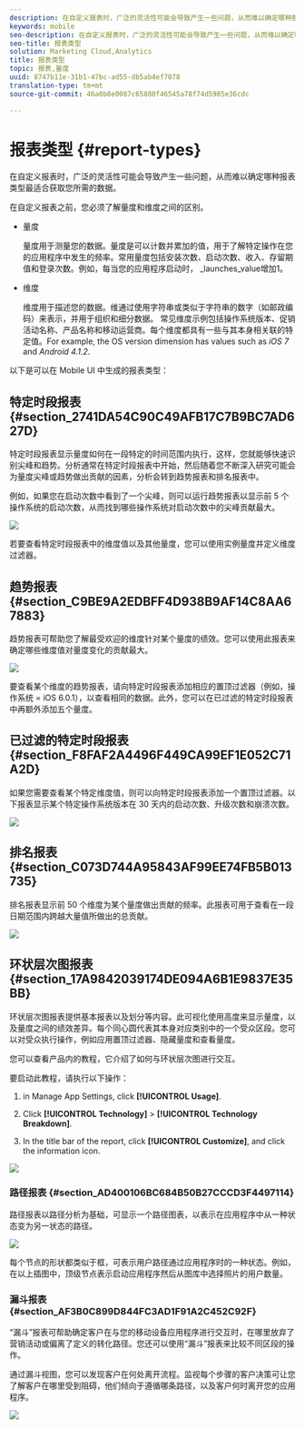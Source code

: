 ```yaml
---
description: 在自定义报表时，广泛的灵活性可能会导致产生一些问题，从而难以确定哪种报表类型最适合获取您所需的数据。
keywords: mobile
seo-description: 在自定义报表时，广泛的灵活性可能会导致产生一些问题，从而难以确定哪种报表类型最适合获取您所需的数据。
seo-title: 报表类型
solution: Marketing Cloud,Analytics
title: 报表类型
topic: 报表,量度
uuid: 8747b11e-31b1-47bc-ad55-db5ab4ef7078
translation-type: tm+mt
source-git-commit: 46a0b8e0087c65880f46545a78f74d5985e36cdc

---
```



# 报表类型 {#report-types}

在自定义报表时，广泛的灵活性可能会导致产生一些问题，从而难以确定哪种报表类型最适合获取您所需的数据。

在自定义报表之前，您必须了解量度和维度之间的区别。

* 量度

   量度用于测量您的数据。量度是可以计数并累加的值，用于了解特定操作在您的应用程序中发生的频率。常用量度包括安装次数、启动次数、收入、存留期值和登录次数。例如，每当您的应用程序启动时， _launches_value增加1。

* 维度

   维度用于描述您的数据。维通过使用字符串或类似于字符串的数字（如邮政编码）来表示，并用于组织和细分数据。 常见维度示例包括操作系统版本、促销活动名称、产品名称和移动运营商。每个维度都具有一些与其本身相关联的特定值。For example, the OS version dimension has values such as _iOS 7_ and _Android 4.1.2_.

以下是可以在 Mobile UI 中生成的报表类型：

## 特定时段报表 {#section_2741DA54C90C49AFB17C7B9BC7AD627D}

特定时段报表显示量度如何在一段特定的时间范围内执行，这样，您就能够快速识别尖峰和趋势。分析通常在特定时段报表中开始，然后随着您不断深入研究可能会为量度尖峰或趋势做出贡献的因素，分析会转到趋势报表和排名报表中。

例如，如果您在启动次数中看到了一个尖峰，则可以运行趋势报表以显示前 5 个操作系统的启动次数，从而找到哪些操作系统对启动次数中的尖峰贡献最大。

![](assets/overtime.png)

若要查看特定时段报表中的维度值以及其他量度，您可以使用实例量度并定义维度过滤器。

## 趋势报表 {#section_C9BE9A2EDBFF4D938B9AF14C8AA67883}

趋势报表可帮助您了解最受欢迎的维度针对某个量度的绩效。您可以使用此报表来确定哪些维度值对量度变化的贡献最大。

![](assets/trended.png)

要查看某个维度的趋势报表，请向特定时段报表添加相应的置顶过滤器（例如，操作系统 = iOS 6.0.1），以查看相同的数据。此外，您可以在已过滤的特定时段报表中再额外添加五个量度。

## 已过滤的特定时段报表 {#section_F8FAF2A4496F449CA99EF1E052C71A2D}

如果您需要查看某个特定维度值，则可以向特定时段报表添加一个置顶过滤器。以下报表显示某个特定操作系统版本在 30 天内的启动次数、升级次数和崩溃次数。

![](assets/overtime-filter.png)

## 排名报表 {#section_C073D744A95843AF99EE74FB5B013735}

排名报表显示前 50 个维度为某个量度做出贡献的频率。此报表可用于查看在一段日期范围内跨越大量值所做出的总贡献。

![](assets/ranked.png)

## 环状层次图报表 {#section_17A9842039174DE094A6B1E9837E35BB}

环状层次图报表提供基本报表以及划分等内容。此可视化使用高度来显示量度，以及量度之间的绩效差异。每个同心圆代表其本身对应类别中的一个受众区段。您可以对受众执行操作，例如应用置顶过滤器、隐藏量度和查看量度。

您可以查看产品内的教程，它介绍了如何与环状层次图进行交互。

要启动此教程，请执行以下操作：

1. in Manage App Settings, click **[!UICONTROL Usage]**.

1. Click **[!UICONTROL Technology]** &gt; **[!UICONTROL Technology Breakdown]**.
1. In the title bar of the report, click **[!UICONTROL Customize]**, and click the information icon.

![](assets/report_technology.png)

### 路径报表 {#section_AD400106BC684B50B27CCCD3F4497114}

路径报表以路径分析为基础，可显示一个路径图表，以表示在应用程序中从一种状态变为另一状态的路径。

![](assets/action_paths.png)

每个节点的形状都类似于框，可表示用户路径通过应用程序时的一种状态。例如，在以上插图中，顶级节点表示启动应用程序然后从图库中选择照片的用户数量。

### 漏斗报表 {#section_AF3B0C899D844FC3AD1F91A2C452C92F}

“漏斗”报表可帮助确定客户在与您的移动设备应用程序进行交互时，在哪里放弃了营销活动或偏离了定义的转化路径。您还可以使用“漏斗”报表来比较不同区段的操作。

通过漏斗视图，您可以发现客户在何处离开流程。监视每个步骤的客户决策可让您了解客户在哪里受到阻碍，他们倾向于遵循哪条路径，以及客户何时离开您的应用程序。

![](assets/funnel.png)
